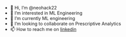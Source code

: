 - 👋 Hi, I’m @neohack22
- 👀 I’m interested in ML Engineering
- 🌱 I’m currently ML engineering
- 💞️ I’m looking to collaborate on Prescriptive Analytics
- 📫 How to reach me on [linkedin](https://www.linkedin.com/in/adoucoure/)

<!---
neohack22/neohack22 is a ✨ special ✨ repository because its `README.md` (this file) appears on your GitHub profile.
You can click the Preview link to take a look at your changes.
--->
